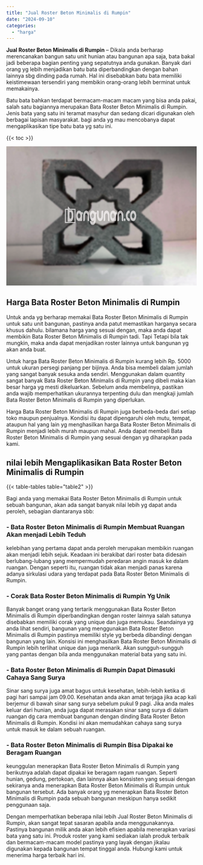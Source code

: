 ```yaml
---
title: "Jual Roster Beton Minimalis di Rumpin"
date: "2024-09-10"
categories: 
  - "harga"
---
```


**Jual Roster Beton Minimalis di Rumpin** – Dikala anda berharap merencanakan bangun satu unit hunian atau bangunan apa saja, bata bakal jadi beberapa bagian penting yang sepatutnya anda gunakan. Banyak dari orang yg lebih menjadikan batu bata diperbandingkan dengan bahan lainnya sbg dinding pada rumah. Hal ini disebabkan batu bata memiliki keistimewaan tersendiri yang membikin orang-orang lebih berminat untuk memakainya.

Batu bata bahkan terdapat bermacam-macam macam yang bisa anda pakai, salah satu bagiannya merupakan Bata Roster Beton Minimalis di Rumpin. Jenis bata yang satu ini teramat masyhur dan sedang dicari digunakan oleh berbagai lapisan masyarakat. bagi anda yg mau mencobanya dapat mengaplikasikan tipe batu bata yg satu ini.

{{< toc >}}

![Jual Roster Beton Minimalis di Rumpin](/images/bata-roster-minimalis-21.png)

## Harga Bata Roster Beton Minimalis di Rumpin

Untuk anda yg berharap memakai Bata Roster Beton Minimalis di Rumpin untuk satu unit bangunan, pastinya anda patut memastikan harganya secara khusus dahulu. bilamana harga yang sesuai dengan, maka anda dapat membikin Bata Roster Beton Minimalis di Rumpin tadi. Tapi Tetapi bila tak mungkin, maka anda dapat menjadikan roster lainnya untuk bangunan yg akan anda buat.

Untuk harga Bata Roster Beton Minimalis di Rumpin kurang lebih Rp. 5000 untuk ukuran persegi panjang per bijinya. Anda bisa membeli dalam jumlah yang sangat banyak sesuka anda sendiri. Menggunakan dalam quantity sangat banyak Bata Roster Beton Minimalis di Rumpin yang dibeli maka kian besar harga yg mesti dikeluarkan. Sebelum anda membelinya, pastikan anda wajib memperhatikan ukurannya terpenting dulu dan mengkaji jumlah Bata Roster Beton Minimalis di Rumpin yang diperlukan.

Harga Bata Roster Beton Minimalis di Rumpin juga berbeda-beda dari setiap toko maupun penjualnya. Kondisi itu dapat dipengaruhi oleh mutu, tempat, ataupun hal yang lain yg menghasilkan harga Bata Roster Beton Minimalis di Rumpin menjadi lebih murah maupun mahal. Anda dapat membeli Bata Roster Beton Minimalis di Rumpin yang sesuai dengan yg diharapkan pada kami.

## nilai lebih Mengaplikasikan Bata Roster Beton Minimalis di Rumpin

{{< table-tables table="table2" >}}

Bagi anda yang memakai Bata Roster Beton Minimalis di Rumpin untuk sebuah bangunan, akan ada sangat banyak nilai lebih yg dapat anda peroleh, sebagian diantaranya sbb:

### \- Bata Roster Beton Minimalis di Rumpin Membuat Ruangan Akan menjadi Lebih Teduh

kelebihan yang pertama dapat anda peroleh merupakan membikin ruangan akan menjadi lebih sejuk. Keadaan ini berakibat dari roster bata didesain berlubang-lubang yang mempermudah peredaran angin masuk ke dalam ruangan. Dengan seperti itu, ruangan tidak akan menjadi panas karena adanya sirkulasi udara yang terdapat pada Bata Roster Beton Minimalis di Rumpin.

### \- Corak Bata Roster Beton Minimalis di Rumpin Yg Unik

Banyak banget orang yang tertarik menggunakan Bata Roster Beton Minimalis di Rumpin diperbandingkan dengan roster lainnya salah satunya disebabkan memiliki corak yang unique dan juga memukau. Seandainya yg anda lihat sendiri, bangunan yang menggunakan Bata Roster Beton Minimalis di Rumpin pastinya memiliki style yg berbeda dibandingi dengan bangunan yang lain. Konsisi ini menghasilkan Bata Roster Beton Minimalis di Rumpin lebih terlihat unique dan juga menarik. Akan sungguh-sungguh yang pantas dengan bila anda menggunakan material bata yang satu ini.

### \- Bata Roster Beton Minimalis di Rumpin Dapat Dimasuki Cahaya Sang Surya

Sinar sang surya juga amat bagus untuk kesehatan, lebih-lebih ketika di pagi hari sampai jam 09.00. Kesehatan anda akan amat terjaga jika acap kali berjemur di bawah sinar sang surya sebelum pukul 9 pagi. Jika anda males keluar dari hunian, anda juga dapat merasakan sinar sang surya di dalam ruangan dg cara membuat bangunan dengan dinding Bata Roster Beton Minimalis di Rumpin. Kondisi ini akan memudahkan cahaya sang surya untuk masuk ke dalam sebuah ruangan.

### \- Bata Roster Beton Minimalis di Rumpin Bisa Dipakai ke Beragam Ruangan

keunggulan menerapkan Bata Roster Beton Minimalis di Rumpin yang berikutnya adalah dapat dipakai ke beragam ragam ruangan. Seperti hunian, gedung, pertokoan, dan lainnya akan konsisten yang sesuai dengan sekiranya anda menerapkan Bata Roster Beton Minimalis di Rumpin untuk bangunan tersebut. Ada banyak orang yg menerapkan Bata Roster Beton Minimalis di Rumpin pada sebuah bangunan meskipun hanya sedikit penggunaan saja.

Dengan memperhatikan beberapa nilai lebih Jual Roster Beton Minimalis di Rumpin, akan sangat tepat sasaran apabila anda menggunakannya. Pastinya bangunan milik anda akan lebih efisien apabila menerapkan variasi bata yang satu ini. Produk roster yang kami sediakan ialah produk terbaik dan bermacam-macam model pastinya yang layak dengan jikalau digunakan kepada bangunan tempat tinggal anda. Hubungi kami untuk menerima harga terbaik hari ini.
